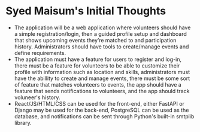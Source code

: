 # Syed Maisum's Initial Thoughts

- The application will be a web application where volunteers should have a simple registration/login, then a guided profile setup and dashboard that shows upcoming events they’re matched to and participation history. Administrators should have tools to create/manage events and define requirements.
- The application must have a feature for users to register and log-in, there must be a feature for volunteers to be able to customize their profile with information such as location and skills, administrators must have the abillity to create and manage events, there must be some sort of feature that matches volunteers to events, the app should have a feature that sends notifications to volunteers, and the app should track voluneer's history.
- React/JS/HTML/CSS can be used for the front-end, either FastAPI or Django may be used for the back-end, PostgreSQL can be used as the database, and notifications can be sent through Python's built-in smtplib library.